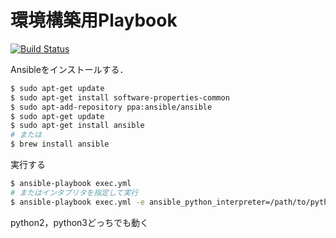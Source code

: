 # 環境構築用Playbook

[![Build Status](https://travis-ci.com/pddg/dev_env_provision.svg?branch=master)](https://travis-ci.com/pddg/dev_env_provision)

Ansibleをインストールする．

```bash
$ sudo apt-get update
$ sudo apt-get install software-properties-common
$ sudo apt-add-repository ppa:ansible/ansible
$ sudo apt-get update
$ sudo apt-get install ansible
# または
$ brew install ansible
```

実行する

```bash
$ ansible-playbook exec.yml
# またはインタプリタを指定して実行
$ ansible-playbook exec.yml -e ansible_python_interpreter=/path/to/python
```

python2，python3どっちでも動く
